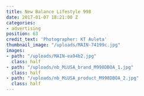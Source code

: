 ```yaml
---
title: New Balance Lifestyle 998
date: 2017-01-07 18:21:00 Z
categories:
- advertising
position: 63
credit_text: 'Photographer: KT Auleta'
thumbnail_image: "/uploads/MAIN-74199c.jpg"
images:
- path: "/uploads/MAIN-ea94b2.jpg"
  class: half
- path: "/uploads/nb_MiUSA_brand_M998DBOA_1.jpg"
  class: half
- path: "/uploads/nb_MiUSA_product_M998DBOA_2.jpg"
  class: half
---
```


